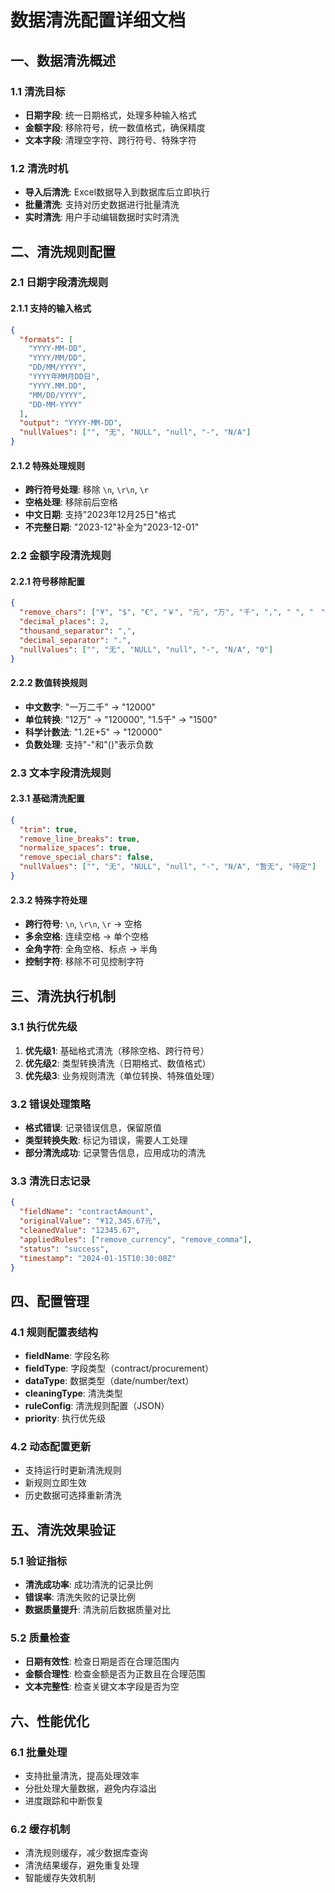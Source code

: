 # 数据清洗配置详细文档

## 一、数据清洗概述

### 1.1 清洗目标
- **日期字段**: 统一日期格式，处理多种输入格式
- **金额字段**: 移除符号，统一数值格式，确保精度
- **文本字段**: 清理空字符、跨行符号、特殊字符

### 1.2 清洗时机
- **导入后清洗**: Excel数据导入到数据库后立即执行
- **批量清洗**: 支持对历史数据进行批量清洗
- **实时清洗**: 用户手动编辑数据时实时清洗

## 二、清洗规则配置

### 2.1 日期字段清洗规则

#### 2.1.1 支持的输入格式
```json
{
  "formats": [
    "YYYY-MM-DD",
    "YYYY/MM/DD", 
    "DD/MM/YYYY",
    "YYYY年MM月DD日",
    "YYYY.MM.DD",
    "MM/DD/YYYY",
    "DD-MM-YYYY"
  ],
  "output": "YYYY-MM-DD",
  "nullValues": ["", "无", "NULL", "null", "-", "N/A"]
}
```

#### 2.1.2 特殊处理规则
- **跨行符号处理**: 移除 `\n`, `\r\n`, `\r`
- **空格处理**: 移除前后空格
- **中文日期**: 支持"2023年12月25日"格式
- **不完整日期**: "2023-12"补全为"2023-12-01"

### 2.2 金额字段清洗规则

#### 2.2.1 符号移除配置
```json
{
  "remove_chars": ["¥", "$", "€", "￥", "元", "万", "千", ",", " ", "　"],
  "decimal_places": 2,
  "thousand_separator": ",",
  "decimal_separator": ".",
  "nullValues": ["", "无", "NULL", "null", "-", "N/A", "0"]
}
```

#### 2.2.2 数值转换规则
- **中文数字**: "一万二千" → "12000"
- **单位转换**: "12万" → "120000", "1.5千" → "1500"
- **科学计数法**: "1.2E+5" → "120000"
- **负数处理**: 支持"-"和"()"表示负数

### 2.3 文本字段清洗规则

#### 2.3.1 基础清洗配置
```json
{
  "trim": true,
  "remove_line_breaks": true,
  "normalize_spaces": true,
  "remove_special_chars": false,
  "nullValues": ["", "无", "NULL", "null", "-", "N/A", "暂无", "待定"]
}
```

#### 2.3.2 特殊字符处理
- **跨行符号**: `\n`, `\r\n`, `\r` → 空格
- **多余空格**: 连续空格 → 单个空格
- **全角字符**: 全角空格、标点 → 半角
- **控制字符**: 移除不可见控制字符

## 三、清洗执行机制

### 3.1 执行优先级
1. **优先级1**: 基础格式清洗（移除空格、跨行符号）
2. **优先级2**: 类型转换清洗（日期格式、数值格式）
3. **优先级3**: 业务规则清洗（单位转换、特殊值处理）

### 3.2 错误处理策略
- **格式错误**: 记录错误信息，保留原值
- **类型转换失败**: 标记为错误，需要人工处理
- **部分清洗成功**: 记录警告信息，应用成功的清洗

### 3.3 清洗日志记录
```json
{
  "fieldName": "contractAmount",
  "originalValue": "¥12,345.67元",
  "cleanedValue": "12345.67",
  "appliedRules": ["remove_currency", "remove_comma"],
  "status": "success",
  "timestamp": "2024-01-15T10:30:00Z"
}
```

## 四、配置管理

### 4.1 规则配置表结构
- **fieldName**: 字段名称
- **fieldType**: 字段类型（contract/procurement）
- **dataType**: 数据类型（date/number/text）
- **cleaningType**: 清洗类型
- **ruleConfig**: 清洗规则配置（JSON）
- **priority**: 执行优先级

### 4.2 动态配置更新
- 支持运行时更新清洗规则
- 新规则立即生效
- 历史数据可选择重新清洗

## 五、清洗效果验证

### 5.1 验证指标
- **清洗成功率**: 成功清洗的记录比例
- **错误率**: 清洗失败的记录比例
- **数据质量提升**: 清洗前后数据质量对比

### 5.2 质量检查
- **日期有效性**: 检查日期是否在合理范围内
- **金额合理性**: 检查金额是否为正数且在合理范围
- **文本完整性**: 检查关键文本字段是否为空

## 六、性能优化

### 6.1 批量处理
- 支持批量清洗，提高处理效率
- 分批处理大量数据，避免内存溢出
- 进度跟踪和中断恢复

### 6.2 缓存机制
- 清洗规则缓存，减少数据库查询
- 清洗结果缓存，避免重复处理
- 智能缓存失效机制
